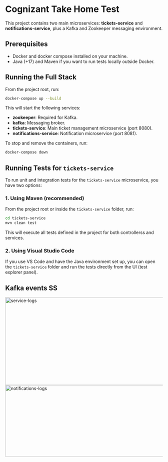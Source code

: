 # Cognizant Take Home Test

This project contains two main microservices: **tickets-service** and **notifications-service**, plus a Kafka and Zookeeper messaging environment.

## Prerequisites

- Docker and docker compose installed on your machine.
- Java (+17) and Maven if you want to run tests locally outside Docker.

## Running the Full Stack

From the project root, run:

```sh
docker-compose up --build
```

This will start the following services:

- **zookeeper**: Required for Kafka.
- **kafka**: Messaging broker.
- **tickets-service**: Main ticket management microservice (port 8080).
- **notifications-service**: Notification microservice (port 8081).

To stop and remove the containers, run:

```sh
docker-compose down
```

## Running Tests for `tickets-service`

To run unit and integration tests for the `tickets-service` microservice, you have two options:

### 1. Using Maven (recommended)

From the project root or inside the `tickets-service` folder, run:

```sh
cd tickets-service
mvn clean test
```

This will execute all tests defined in the project for both controllerss and services.

### 2. Using Visual Studio Code

If you use VS Code and have the Java environment set up, you can open the `tickets-service` folder and run the tests directly from the UI (test explorer panel).

## Kafka events SS

<img width="1587" height="281" alt="service-logs" src="https://github.com/user-attachments/assets/66a84591-507d-4819-bb1e-bac3c0fbaac6" />

<img width="1595" height="229" alt="notifications-logs" src="https://github.com/user-attachments/assets/47710227-8b40-4fb9-a50c-5d743f64cfc3" />
